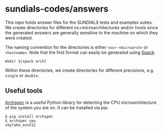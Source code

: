 # sundials-codes/answers

This repo holds answer files for the SUNDIALS tests and examples suites.
We create directories for different os+microarchitectures and/or hosts since
the generated answers are generally sensitive to the machine on which they were
created. 

The naming convention for the directories is either ``<os>-<microarch>`` or 
``<hostname>``. Note that the first format can easily be generated using [Spack](https://github.com/spack/spack):

```
mkdir $(spack arch)
```

Within these directories, we create directories for different precisions, e.g. ``single`` or ``double``.

## Useful tools

[Archspec](https://archspec.readthedocs.io/en/latest/index.html) is a useful Python library
for detecting the CPU microarchitecture of the system you are on. It can be installed
via pip:

```
$ pip install archspec
$ archspec cpu
skylake_avx512
```

